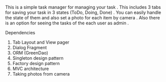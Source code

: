 This is a simple task manager for managing your task .
This includes 3 tabs for saving your task in 3 states (ToDo, Doing, Done) .
You can easily handle the state of them and also set a photo for each item by camera .
Also there is an option for seeing the tasks of the each user as admin .

Dependencies

1) Tab Layout and View pager
2) Dialog Fragment
3) ORM (GreenDao)
4) Singleton design pattern
5) Factory design pattern 
6) MVC architecture
7) Taking photos from camera


